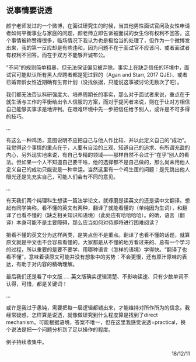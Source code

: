 ## 说事情要说透

颜宁老师发过的一个微博，在面试研究生的时候，当其他男性面试官问及女性申请者如何平衡事业与家庭的问题，颜老师立即告诉被面试的女生你有权利不回答。这个事情被称赞得很多，临场情况下我认为也是极恰当的处理了，但作为一个微博发出来，我的第一反应却是有些违和，因为问题不在于面试官不应该问、或者面试者有权利不回答，而在于双方不能够开诚布公。

“不问”的规则简单粗暴，但无法保证偏见被弃除。事实上在缺乏信任的环境中，面试官可能默认所有黑人应聘者都是犯过罪的（Agan and Starr, 2017 QJE）、或者已婚育龄女性近期确有生育计划（没找依据，只能说这事被讨论无数次了吧）。

我们都无法否认科研强度大、培养周期长的事实，那么对于面试者来说，重点在于就生活与工作的平衡给出令人信服的方案，而对于提问者来说，则在于让对方相信自己能够实事求是地评判。在艰难环境中先一步把信任给予别人，或许是不可多得的技巧。

...

有这么一种鸡汤，意图说明不应把自己与他人作比较、并以此定义自己的“成功”。我觉得这个事情的重点在于，人要有自洽的三观、知道自己的追求、有所谓充盈的内心，另外现实地来说，有自己专精的领域——那样自然不会过于“在乎”别人的看法。但如果一个人不知道自己要干啥，他的选择都不是自己做的，那么尚未用他人定义自己的成功只能说是一种幸运。当然这里有一个鸡生蛋的问题：是先跳出他人眼光还是先充实自己，可能人们会有不同的意见。

...

有天我们两个纯理科生想读一篇法学论文，就琢磨是读英文的还是读中文翻译。想起有同学笑称，看不懂的英文有两种，翻译了就能看懂的（单纯因为生词），和翻译了也看不懂的（缺乏相关知识和语境）（此处应有哈哈哈哈）。的确，语言（翻译）本身可能不是主要障碍，那么应当如何对待即将进行困难阅读？

把看不懂的英文分为这样两类，是笑点但不是重点。翻译了也看不懂的话题，就算原文就是中文也不会容易看懂的，大家都是从不懂的地方看过来的、总有一个学习的过程，所以重要的是要不要学、用哪种语言（怎样的语境）学得快。“翻译了也看不懂”，意味着读原文可能并没有想象中的劣势：不会更慢，还有原汁原味的表达，有助于对内容的精确理解。

最后我们还是看了中文版……英文版确实逻辑清楚、不影响读速、只有少数单词不认得，可惜，都是关键词！

...

或许是我过于愚钝，需要把每一层逻辑都铺出来，才能维持对所作所为的信念。我经常疑惑，怎样算是说透，就像做研究到什么程度算是找到了direct mechanism。可能根据语境，答案不唯一，但在这里我感觉说透=practical，换个说法是把一个问题分析到了足以操作的程度。

例子持续收集中。

<p align="right">18/12/11</p>